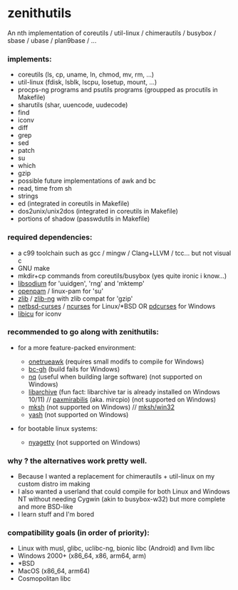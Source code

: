 # zenithutils
An nth implementation of coreutils / util-linux / chimerautils / busybox / sbase / ubase / plan9base / ...

### implements:
  - coreutils (ls, cp, uname, ln, chmod, mv, rm, ...)
  - util-linux (fdisk, lsblk, lscpu, losetup, mount, ...)
  - procps-ng programs and psutils programs (groupped as procutils in Makefile)
  - sharutils (shar, uuencode, uudecode)
  - find
  - iconv
  - diff
  - grep
  - sed
  - patch
  - su
  - which
  - gzip
  - possible future implementations of awk and bc
  - read, time from sh
  - strings
  - ed (integrated in coreutils in Makefile)
  - dos2unix/unix2dos (integrated in coreutils in Makefile)
  - portions of shadow (passwdutils in Makefile)

### required dependencies:
  - a c99 toolchain such as gcc / mingw / Clang+LLVM / tcc... but not visual c
  - GNU make
  - mkdir+cp commands from coreutils/busybox (yes quite ironic i know...)
  - [libsodium](https://github.com/jedisct1/libsodium) for 'uuidgen', 'rng' and 'mktemp'
  - [openpam](https://git.des.dev/openpam/openpam/wiki) / linux-pam for 'su'
  - [zlib](https://zlib.net) / [zlib-ng](https://github.com/zlib-ng/zlib-ng) with zlib compat for 'gzip'
  - [netbsd-curses](https://github.com/sabotage-linux/netbsd-curses) / [ncurses](https://invisible-island.net/ncurses/) for Linux/*BSD OR [pdcurses](https://github.com/wmcbrine/PDCurses) for Windows
  - [libicu](https://icu.unicode.org/) for iconv

### recommended to go along with zenithutils:
  - for a more feature-packed environment:
    - [onetrueawk](https://github.com/onetrueawk/awk) (requires small modifs to compile for Windows)
    - [bc-gh](https://github.com/gavinhoward/bc) (build fails for Windows)
    - [nq](https://github.com/leahneukirchen/nq) (useful when building large software) (not supported on Windows)
    - [libarchive](https://libarchive.de) (fun fact: libarchive tar is already installed on Windows 10/11) // [paxmirabilis](http://www.mirbsd.org/pax.htm) (aka. mircpio) (not supported on Windows)
    - [mksh](http://www.mirbsd.org/mksh.html) (not supported on Windows) // [mksh/win32](http://www.mirbsd.org/permalinks/wlog-10_e20130718-tg.htm)
    - [yash](https://magicant.github.io/yash/) (not supported on Windows)

  - for bootable linux systems:
    - [nyagetty](https://github.com/chimera-linux/nyagetty) (not supported on Windows)

### why ? the alternatives work pretty well.
  - Because I wanted a replacement for chimerautils + util-linux on my custom distro im making
  - I also wanted a userland that could compile for both Linux and Windows NT without needing Cygwin (akin to busybox-w32) but more complete and more BSD-like
  - I learn stuff and I'm bored

### compatibility goals (in order of priority):
  - Linux with musl, glibc, uclibc-ng, bionic libc (Android) and llvm libc
  - Windows 2000+ (x86_64, x86, arm64, arm)
  - *BSD
  - MacOS (x86_64, arm64)
  - Cosmopolitan libc

